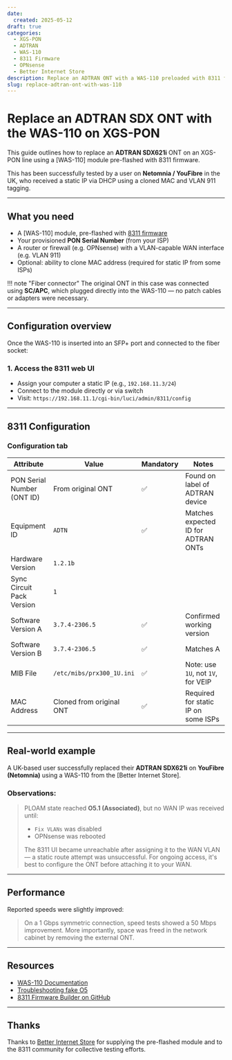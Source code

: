 ```yaml
---
date:
  created: 2025-05-12
draft: true
categories:
  - XGS-PON
  - ADTRAN
  - WAS-110
  - 8311 Firmware
  - OPNsense
  - Better Internet Store
description: Replace an ADTRAN ONT with a WAS-110 preloaded with 8311 firmware on XGS-PON
slug: replace-adtran-ont-with-was-110
---
```


# Replace an ADTRAN SDX ONT with the WAS-110 on XGS-PON

<!-- more -->
<!-- nocont -->

This guide outlines how to replace an **ADTRAN SDX621i** ONT on an XGS-PON line using a [WAS-110] module pre-flashed with 8311 firmware.

This has been successfully tested by a user on **Netomnia / YouFibre** in the UK, who received a static IP via DHCP using a cloned MAC and VLAN 911 tagging.

---

## What you need

- A [WAS-110] module, pre-flashed with [8311 firmware](https://github.com/djGrrr/8311-was-110-firmware-builder)
- Your provisioned **PON Serial Number** (from your ISP)
- A router or firewall (e.g. OPNsense) with a VLAN-capable WAN interface (e.g. VLAN 911)
- Optional: ability to clone MAC address (required for static IP from some ISPs)

!!! note "Fiber connector"
    The original ONT in this case was connected using **SC/APC**, which plugged directly into the WAS-110 — no patch cables or adapters were necessary.

---

## Configuration overview

Once the WAS-110 is inserted into an SFP+ port and connected to the fiber socket:

### 1. Access the 8311 web UI

- Assign your computer a static IP (e.g., `192.168.11.3/24`)
- Connect to the module directly or via switch
- Visit: `https://192.168.11.1/cgi-bin/luci/admin/8311/config`

---

## 8311 Configuration

### Configuration tab

| Attribute                  | Value                        | Mandatory  | Notes                                 |
|---------------------------|------------------------------|------------|---------------------------------------|
| PON Serial Number (ONT ID)| From original ONT            | ✅         | Found on label of ADTRAN device       |
| Equipment ID              | `ADTN`                       | ✅         | Matches expected ID for ADTRAN ONTs   |
| Hardware Version          | `1.2.1b`                     |            |                                       |
| Sync Circuit Pack Version | `1`                          |            |                                       |
| Software Version A        | `3.7.4-2306.5`               | ✅         | Confirmed working version             |
| Software Version B        | `3.7.4-2306.5`               | ✅         | Matches A                             |
| MIB File                  | `/etc/mibs/prx300_1U.ini`    | ✅         | Note: use `1U`, not `1V`, for VEIP    |
| MAC Address               | Cloned from original ONT     | ✅         | Required for static IP on some ISPs   |

---

## Real-world example

A UK-based user successfully replaced their **ADTRAN SDX621i** on **YouFibre (Netomnia)** using a WAS-110 from the [Better Internet Store].

### Observations:

> PLOAM state reached **O5.1 (Associated)**, but no WAN IP was received until:
>
> - `Fix VLANs` was disabled
> - OPNsense was rebooted
>
> The 8311 UI became unreachable after assigning it to the WAN VLAN — a static route attempt was unsuccessful. For ongoing access, it's best to configure the ONT before attaching it to your WAN.

---

## Performance

Reported speeds were slightly improved:

> On a 1 Gbps symmetric connection, speed tests showed a 50 Mbps improvement. More importantly, space was freed in the network cabinet by removing the external ONT.

---

## Resources

- [WAS-110 Documentation](../xgs-pon/ont/bfw-solutions/was-110.md)
- [Troubleshooting fake O5](../guides/troubleshoot-connectivity-issues-with-the-was-110.md#fake-o5)
- [8311 Firmware Builder on GitHub](https://github.com/djGrrr/8311-was-110-firmware-builder)

---

## Thanks

Thanks to [Better Internet Store](https://www.betterinternet.ltd) for supplying the pre-flashed module and to the 8311 community for collective testing efforts.
